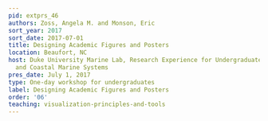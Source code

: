 ```yaml
---
pid: extprs_46
authors: Zoss, Angela M. and Monson, Eric
sort_year: 2017
sort_date: 2017-07-01
title: Designing Academic Figures and Posters
location: Beaufort, NC
host: Duke University Marine Lab, Research Experience for Undergraduates in Estuarine
  and Coastal Marine Systems
pres_date: July 1, 2017
type: One-day workshop for undergraduates
label: Designing Academic Figures and Posters
order: '06'
teaching: visualization-principles-and-tools
---
```

